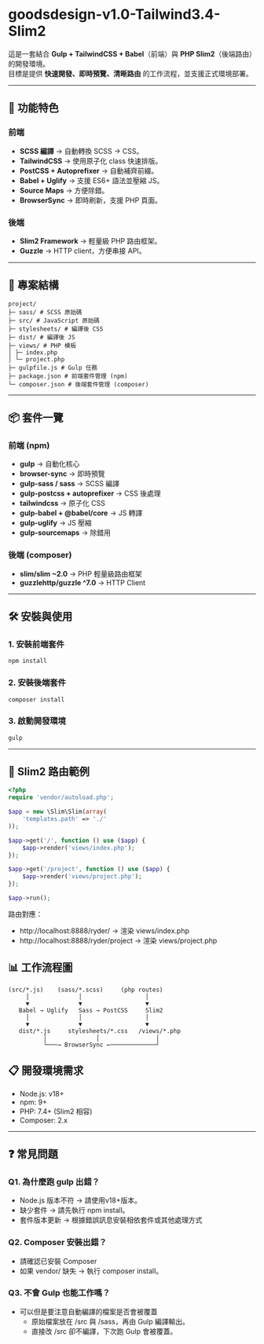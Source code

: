 # goodsdesign-v1.0-Tailwind3.4-Slim2

這是一套結合 **Gulp + TailwindCSS + Babel**（前端）與 **PHP Slim2**（後端路由）的開發環境。  
目標是提供 **快速開發、即時預覽、清晰路由** 的工作流程，並支援正式環境部署。  

---

## 🚀 功能特色

### 前端
- **SCSS 編譯** → 自動轉換 SCSS → CSS。  
- **TailwindCSS** → 使用原子化 class 快速排版。  
- **PostCSS + Autoprefixer** → 自動補齊前綴。  
- **Babel + Uglify** → 支援 ES6+ 語法並壓縮 JS。  
- **Source Maps** → 方便除錯。  
- **BrowserSync** → 即時刷新，支援 PHP 頁面。  

### 後端
- **Slim2 Framework** → 輕量級 PHP 路由框架。  
- **Guzzle** → HTTP client，方便串接 API。  

---

## 📂 專案結構
```
project/
├─ sass/ # SCSS 原始碼
├─ src/ # JavaScript 原始碼
├─ stylesheets/ # 編譯後 CSS
├─ dist/ # 編譯後 JS
├─ views/ # PHP 模板
│ ├─ index.php
│ └─ project.php
├─ gulpfile.js # Gulp 任務
├─ package.json # 前端套件管理 (npm)
└─ composer.json # 後端套件管理 (composer)
```

---

## 📦 套件一覽

### 前端 (npm)
- **gulp** → 自動化核心  
- **browser-sync** → 即時預覽  
- **gulp-sass / sass** → SCSS 編譯  
- **gulp-postcss + autoprefixer** → CSS 後處理  
- **tailwindcss** → 原子化 CSS  
- **gulp-babel + @babel/core** → JS 轉譯  
- **gulp-uglify** → JS 壓縮  
- **gulp-sourcemaps** → 除錯用  

### 後端 (composer)
- **slim/slim ~2.0** → PHP 輕量級路由框架  
- **guzzlehttp/guzzle ^7.0** → HTTP Client  

---

## 🛠 安裝與使用

### 1. 安裝前端套件
```bash
npm install
```

### 2. 安裝後端套件
```bash
composer install
```

### 3. 啟動開發環境
```bash
gulp
```

---

## 🔧 Slim2 路由範例

```php
<?php
require 'vendor/autoload.php';

$app = new \Slim\Slim(array(
    'templates.path' => './'
));

$app->get('/', function () use ($app) {
    $app->render('views/index.php');
});

$app->get('/project', function () use ($app) {
    $app->render('views/project.php');
});

$app->run();
```

路由對應：

- http://localhost:8888/ryder/ → 渲染 views/index.php
- http://localhost:8888/ryder/project → 渲染 views/project.php



## 📊 工作流程圖
```
(src/*.js)    (sass/*.scss)     (php routes)
     │              │                  │
     ▼              ▼                  ▼
   Babel → Uglify   Sass → PostCSS     Slim2
     │              │                  │
     ▼              ▼                  ▼
   dist/*.js     stylesheets/*.css   /views/*.php
          │              │                │
          └───→ BrowserSync ←─────────────┘
```


## 📋 開發環境需求
- Node.js: v18+
- npm: 9+
- PHP: 7.4+ (Slim2 相容)
- Composer: 2.x

---

## ❓ 常見問題

### Q1. 為什麼跑 gulp 出錯？
- Node.js 版本不符 → 請使用v18+版本。
- 缺少套件 → 請先執行 npm install。
- 套件版本更新 → 根據錯誤訊息安裝相依套件或其他處理方式

### Q2. Composer 安裝出錯？
- 請確認已安裝 Composer
- 如果 vendor/ 缺失 → 執行 composer install。

### Q3. 不會 Gulp 也能工作嗎？
- 可以但是要注意自動編譯的檔案是否會被覆蓋
  - 原始檔案放在 /src 與 /sass，再由 Gulp 編譯輸出。
  - 直接改 /src 卻不編譯，下次跑 Gulp 會被覆蓋。

